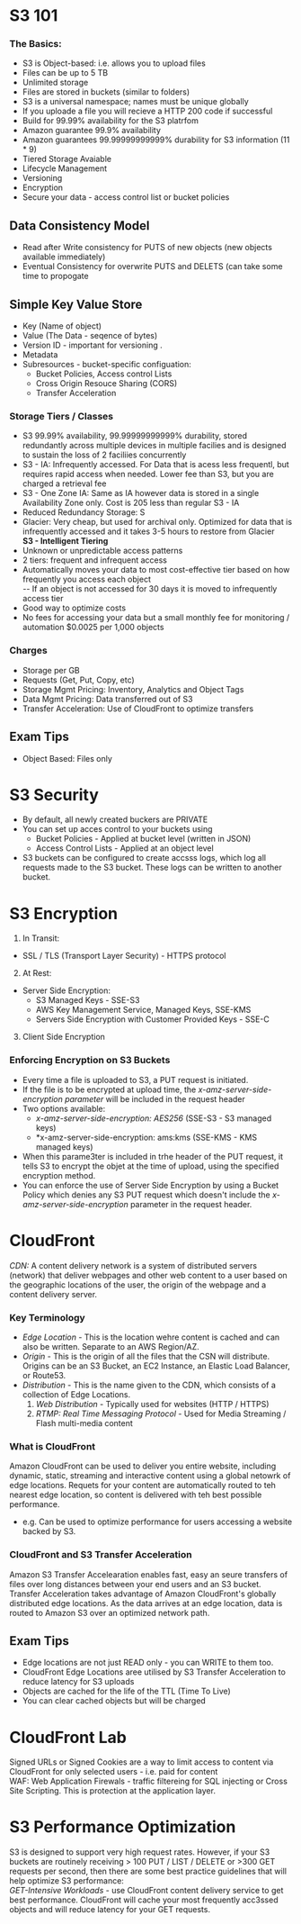 # S3 101  
### The Basics:  
- S3 is Object-based: i.e. allows you to upload files   
- Files can be up to 5 TB   
- Unlimited storage    
- Files are stored in buckets (similar to folders)   
- S3 is a universal namespace; names must be unique globally    
- If you uploade a file you will recieve a HTTP 200 code if successful    
- Build for 99.99% availability for the S3 platrfom    
- Amazon guarantee 99.9% availability    
- Amazon guarantees 99.99999999999% durability for S3 information (11 * 9)    
- Tiered Storage Avaiable    
- Lifecycle Management     
- Versioning    
- Encryption          
- Secure your data - access control list or bucket policies  
## Data Consistency Model   
- Read after Write consistency for PUTS of new objects (new objects available immediately)   
- Eventual Consistency for overwrite PUTS and DELETS (can take some time to propogate   
## Simple Key Value Store   
- Key (Name of object)  
- Value (The Data - seqence of bytes)  
- Version ID - important for versioning . 
- Metadata  
- Subresources - bucket-specific configuation:   
    - Bucket Policies, Access control Lists
    - Cross Origin Resouce Sharing (CORS) 
    - Transfer Acceleration   
### Storage Tiers / Classes     
- S3 99.99% availability, 99.99999999999% durability, stored redundantly across multiple devices in multiple facilies and is designed to sustain the loss of 2 faciliies concurrently    
- S3 - IA: Infrequently accessed.  For Data that is acess less frequentl, but requires rapid access when needed.  Lower fee than S3, but you are charged a retrieval fee      
- S3 - One Zone IA: Same as IA however data is stored in a single Availability Zone only.  Cost is 205 less than regular S3 - IA      
- Reduced Redundancy Storage: S      
- Glacier: Very cheap, but used for archival only.  Optimized for data that is infrequently accessed and it takes 3-5 hours to restore from Glacier    
**S3 - Intelligent Tiering** 
- Unknown or unpredictable access patterns
- 2 tiers: frequent and infrequent access
- Automatically moves your data to most cost-effective tier based on how frequently you access each object   
-- If an object is not accessed for 30 days it is moved to infrequently access tier   
- Good way to optimize costs   
- No fees for accessing your data but a small monthly fee for monitoring / automation $0.0025 per 1,000 objects  
### Charges   
- Storage per GB    
- Requests (Get, Put, Copy, etc)
- Storage Mgmt Pricing: Inventory, Analytics and Object Tags
- Data Mgmt Pricing: Data transferred out of S3   
- Transfer Acceleration: Use of CloudFront to optimize transfers   
## Exam Tips    
- Object Based: Files only   
# S3 Security   
- By default, all newly created buckers are PRIVATE   
- You can set up acces control to your buckets using  
    - Bucket Policies - Applied at bucket level (written in JSON)  
    - Access Control Lists - Applied at an object level 
- S3 buckets can be configured to create accsss logs, which log all requests made to the S3 bucket.  These logs can be written to another bucket.   
# S3 Encryption 
1) In Transit:   
 - SSL / TLS (Transport Layer Security) - HTTPS protocol
2) At Rest:   
 - Server Side Encryption:  
    - S3 Managed Keys - SSE-S3
    - AWS Key Management Service, Managed Keys, SSE-KMS
    - Servers Side Encryption with Customer Provided Keys - SSE-C
3) Client Side Encryption   
### Enforcing Encryption on S3 Buckets   
- Every time a file is uploaded to S3, a PUT request is initiated.     
- If the file is to be encrypted at upload time, the *x-amz-server-side-encryption parameter* will be included in the request header   
- Two options available:     
    - *x-amz-server-side-encryption: AES256* (SSE-S3 - S3 managed keys)   
    - *x-amz-server-side-encryption: ams:kms (SSE-KMS - KMS managed keys)    
- When this parame3ter is included in trhe header of the PUT request, it tells S3 to encrypt the objet at the time of upload, using the specified encryption method.   
- You can enforce the use of Server Side Encryption by using a Bucket Policy which denies any S3 PUT request which doesn't include the *x-amz-server-side-encryption* parameter in the request header.    
# CloudFront   
*CDN:* A content delivery network is a system of distributed servers (network) that deliver webpages and other web content to a user based on the geographic locations of the user, the origin of the webpage and a content delivery server.   
### Key Terminology   
- *Edge Location* - This is the location wehre content is cached and can also be written.  Separate to an AWS Region/AZ.   
- *Origin* - This is the origin of all the files that the CSN will distribute.  Origins can be an S3 Bucket, an EC2 Instance, an Elastic Load Balancer, or Route53.   
- *Distribution* - This is the name given to the CDN, which consists of a collection of Edge Locations.    
  1) *Web Distribution* - Typically used for websites (HTTP / HTTPS)
  2) *RTMP: Real Time Messaging Protocol* - Used for Media Streaming / Flash multi-media content 
### What is CloudFront   
Amazon CloudFront can be used to deliver you entire website, including dynamic, static, streaming and interactive content using a global netowrk of edge locations.  Requets for your content are automatically routed to teh nearest edge location, so content is delivered with teh best possible performance.   
- e.g. Can be used to optimize performance for users accessing a website backed by S3.   
### CloudFront and S3 Transfer Acceleration   
Amazon S3 Transfer Accelearation enables fast, easy an seure transfers of files over long distances between your end users and an S3 bucket.   
Transfer Acceleration takes advantage of Amazon CloudFront's globally distributed edge locations.  As the data arrives at an edge location, data is routed to Amazon S3 over an optimized network path.    
## Exam Tips   
- Edge locations are not just READ only - you can WRITE to them too.   
- CloudFront Edge Locations aree utilised by S3 Transfer Acceleration to reduce latency for S3 uploads   
- Objects are cached for the life of the TTL (Time To Live)    
- You can clear cached objects but will be charged   
# CloudFront Lab  
Signed URLs or Signed Cookies are a way to limit access to content via CloudFront for only selected users - i.e. paid for content     
WAF: Web Application Firewals - traffic filtereing for SQL injecting or Cross Site Scripting.  This is protection at the application layer.   
# S3 Performance Optimization   
S3 is designed to support very high request rates.  However, if your S3 buckets are routinely receiving > 100 PUT / LIST / DELETE or >300 GET requests per second, then there are some best practice guidelines that will help optimize S3 performance:   
*GET-Intensive Workloads* - use CloudFront content delivery service to get best performance.  CloudFront will cache your most frequently acc3ssed objects and will reduce latency for your GET requests.   

